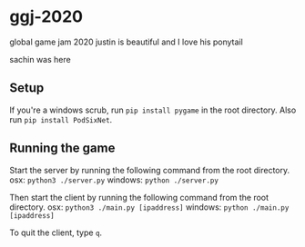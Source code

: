# ggj-2020
global game jam 2020
justin is beautiful and I love his ponytail

sachin was here

## Setup

If you're a windows scrub, run `pip install pygame` in the root directory.
Also run `pip install PodSixNet`.

## Running the game

Start the server by running the following command from the root directory.
osx: `python3 ./server.py`
windows: `python ./server.py`


Then start the client by running the following command from the root directory.
osx: `python3 ./main.py [ipaddress]`
windows: `python ./main.py [ipaddress]`

To quit the client, type `q`.